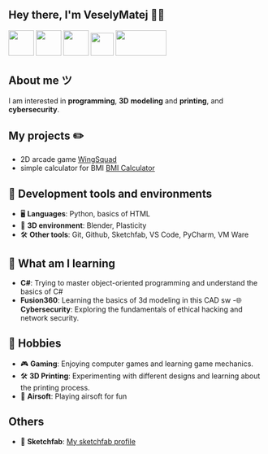 <h2 align="left">Hey there, I'm VeselyMatej 🙋‍♂️ </h2>

<p align="left">
  <img src="https://upload.wikimedia.org/wikipedia/commons/c/c3/Python-logo-notext.svg" width="50" height="50">
  <img src="https://upload.wikimedia.org/wikipedia/commons/e/e0/Git-logo.svg" width="50" height="50">
  <img src="https://upload.wikimedia.org/wikipedia/commons/0/0c/Blender_logo_no_text.svg" width="50" height="50">
  <img src="https://upload.wikimedia.org/wikipedia/commons/b/bd/Logo_C_sharp.svg" width="45" height="45">
  <img src="https://upload.wikimedia.org/wikipedia/commons/9/9a/Vmware.svg" width="100" height="50">
</p>

## About me ツ
I am interested in **programming**, **3D** **modeling** and **printing**, and **cybersecurity**.

## My projects ✏️
- 2D arcade game [WingSquad](https://github.com/VeselyMatej/WingSquad/releases)
- simple calculator for BMI [BMI Calculator](https://github.com/VeselyMatej/BMI-Calc/releases)

## 🔧 Development tools and environments
- 🖥️ **Languages**: Python, basics of HTML
- 🎨 **3D environment**: Blender, Plasticity
- 🛠️ **Other tools**: Git, Github, Sketchfab, VS Code, PyCharm, VM Ware

## 📖 What am I learning
- **C#**: Trying to master object-oriented programming and understand the basics of C#
- **Fusion360**: Learning the basics of 3d modeling in this CAD sw
-🌐 **Cybersecurity**: Exploring the fundamentals of ethical hacking and network security.

## 🌟 Hobbies
- 🎮 **Gaming**: Enjoying computer games and learning game mechanics.
- 🛠️ **3D Printing**: Experimenting with different designs and learning about the printing process.
- 🔫 **Airsoft**: Playing airsoft for fun

## Others
- 🧊 **Sketchfab**: [My sketchfab profile](https://sketchfab.com/VeselyMatej)



